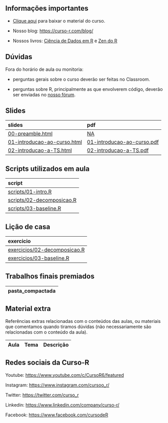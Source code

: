 
<!-- README.md is generated from README.Rmd. Please edit that file -->

## Informações importantes

  - [Clique
    aqui](https://github.com/curso-r/main-series/raw/main/material_do_curso.zip)
    para baixar o material do curso.

  - Nosso blog: <https://curso-r.com/blog/>

  - Nossos livros: [Ciência de Dados em R](https://livro.curso-r.com/) e
    [Zen do R](https://curso-r.github.io/zen-do-r/)

## Dúvidas

Fora do horário de aula ou monitoria:

  - perguntas gerais sobre o curso deverão ser feitas no Classroom.

  - perguntas sobre R, principalmente as que envolverem código, deverão
    ser enviadas no [nosso fórum](https://discourse.curso-r.com/).

## Slides

| slides                                                                                                  | pdf                                                                                                   |
| :------------------------------------------------------------------------------------------------------ | :---------------------------------------------------------------------------------------------------- |
| [00-preamble.html](https://curso-r.github.io/main-series/slides/00-preamble.html)                       | [NA](https://curso-r.github.io/main-series/NA)                                                        |
| [01-introducao-ao-curso.html](https://curso-r.github.io/main-series/slides/01-introducao-ao-curso.html) | [01-introducao-ao-curso.pdf](https://curso-r.github.io/main-series/slides/01-introducao-ao-curso.pdf) |
| [02-introducao-a-TS.html](https://curso-r.github.io/main-series/slides/02-introducao-a-TS.html)         | [02-introducao-a-TS.pdf](https://curso-r.github.io/main-series/slides/02-introducao-a-TS.pdf)         |

## Scripts utilizados em aula

| script                                                                                                  |
| :------------------------------------------------------------------------------------------------------ |
| [scripts/01-intro.R](https://github.com/curso-r/main-series/blob/main/scripts/01-intro.R)               |
| [scripts/02-decomposicao.R](https://github.com/curso-r/main-series/blob/main/scripts/02-decomposicao.R) |
| [scripts/03-baseline.R](https://github.com/curso-r/main-series/blob/main/scripts/03-baseline.R)         |

## Lição de casa

| exercicio                                                                                          |
| :------------------------------------------------------------------------------------------------- |
| [exercicios/02-decomposicao.R](https://curso-r.github.io/main-series/exercicios/02-decomposicao.R) |
| [exercicios/03-baseline.R](https://curso-r.github.io/main-series/exercicios/03-baseline.R)         |

## Trabalhos finais premiados

| pasta\_compactada |
| :---------------- |

## Material extra

Referências extras relacionadas com o conteúdos das aulas, ou materiais
que comentamos quando tiramos dúvidas (não necessariamente são
relacionadas com o conteúdo da aula).

| Aula | Tema | Descrição |
| :--- | :--- | :-------- |

## Redes sociais da Curso-R

Youtube: <https://www.youtube.com/c/CursoR6/featured>

Instagram: <https://www.instagram.com/cursoo_r/>

Twitter: <https://twitter.com/curso_r>

Linkedin: <https://www.linkedin.com/company/curso-r/>

Facebook: <https://www.facebook.com/cursodeR>
